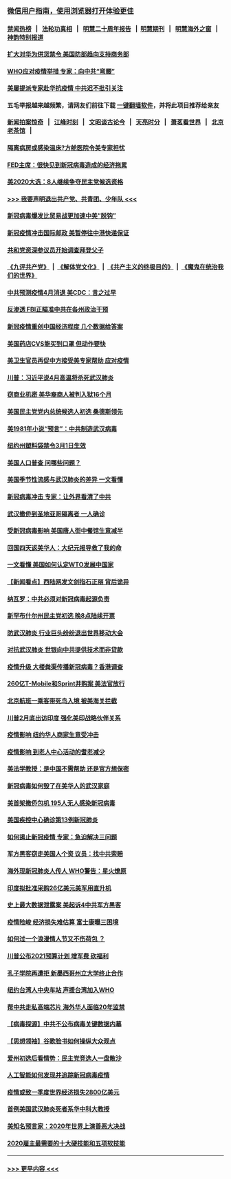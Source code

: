 ### [微信用户指南，使用浏览器打开体验更佳](https://github.com/gfw-breaker/banned-news1/blob/master/indexes/wechat-guide.md?t=0)
#### [禁闻热榜](热点新闻.md?t=0)  &nbsp;&nbsp;|&nbsp;&nbsp; [法轮功真相](https://github.com/gfw-breaker/truth/blob/master/README.md?t=0) &nbsp;&nbsp;|&nbsp;&nbsp; [明慧二十周年报告](https://github.com/gfw-breaker/mh-reports/blob/master/README.md?t=0) &nbsp;&nbsp;|&nbsp;&nbsp;[明慧期刊](https://github.com/gfw-breaker/mh-qikan) &nbsp;&nbsp;|&nbsp;&nbsp; [明慧海外之窗](https://github.com/gfw-breaker/mh-news/blob/master/README.md?t=0) &nbsp;&nbsp;|&nbsp;&nbsp; [神韵特别报道](https://github.com/gfw-breaker/mh-news/blob/master/shenyun.md?t=0)
#### [扩大对华为供货禁令 美国防部趋向支持商务部](../pages/nsc412/n11864773.md?t=02131002) 
#### [WHO应对疫情举措 专家：向中共“弯腰”](../pages/nsc412/n11864727.md?t=02131002) 
#### [美屡提派专家赴华抗疫情 中共迟不批引关注](../pages/nsc412/n11864719.md?t=02131002) 
#### 五毛举报越来越频繁，请网友们前往下载 [一键翻墙软件](https://github.com/gfw-breaker/ssr-accounts)，并将此项目推荐给亲友
#### [新闻拍案惊奇](https://github.com/gfw-breaker/banned-news1/blob/master/pages/link4.md) &nbsp;&nbsp;|&nbsp;&nbsp; [江峰时刻](https://github.com/gfw-breaker/banned-news1/blob/master/pages/link4.md) &nbsp;&nbsp;|&nbsp;&nbsp; [文昭谈古论今](https://github.com/gfw-breaker/banned-news1/blob/master/pages/link4.md) &nbsp;&nbsp;|&nbsp;&nbsp; [天亮时分](https://github.com/gfw-breaker/banned-news1/blob/master/pages/link4.md) &nbsp;&nbsp;|&nbsp;&nbsp; [萧茗看世界](https://github.com/gfw-breaker/banned-news1/blob/master/pages/link4.md) &nbsp;&nbsp;|&nbsp;&nbsp; [北京老茶馆](https://github.com/gfw-breaker/banned-news1/blob/master/pages/link4.md) &nbsp;&nbsp;|&nbsp;&nbsp; 
#### [隔离病房或感染温床?方舱医院令美专家担忧](../pages/nsc412/n11864575.md?t=02131002) 
#### [FED主席：很快见到新冠病毒造成的经济拖累](../pages/nsc412/n11864507.md?t=02131002) 
#### [美2020大选：8人继续争夺民主党候选资格](../pages/nsc412/n11864327.md?t=02131002) 
#### [>>> 我要声明退出共产党、共青团、少年队 <<<](https://github.com/begood0513/goodnews/blob/master/quit/letter.md) 
#### [新冠病毒爆发比贸易战更加速中美“脱钩”](../pages/nsc412/n11864470.md?t=02131002) 
#### [新冠疫情冲击国际邮政 美暂停往中港快递保证](../pages/nsc412/n11864207.md?t=02131002) 
#### [共和党资深参议员开始调查拜登父子](../pages/nsc412/n11863984.md?t=02131002) 
#### [《九评共产党》](https://github.com/begood0513/9ping.md/blob/master/README.md) &nbsp;|&nbsp; [《解体党文化》](../../../../jtdwh.md/blob/master/README.md)  &nbsp;|&nbsp; [《共产主义的终极目的》](../../../../gczydzjmd.md/blob/master/README.md) &nbsp;|&nbsp; [《魔鬼在统治我们的世界》](../../../../mgztzwmdsj.md/blob/master/README.md) 
#### [中共预测疫情4月消退 美CDC：言之过早](../pages/nsc412/n11864310.md?t=02131002) 
#### [反渗透 FBI正瞄准中共在各州政治干预](../pages/nsc412/n11864300.md?t=02131002) 
#### [新冠疫情重创中国经济程度 几个数据给答案](../pages/nsc412/n11864203.md?t=02131002) 
#### [美国药店CVS能买到口罩 但动作要快](../pages/nsc412/n11862438.md?t=02131002) 
#### [美卫生官员再促中方接受美专家帮助 应对疫情](../pages/nsc412/n11864043.md?t=02131002) 
#### [川普：习近平说4月高温将杀死武汉肺炎](../pages/nsc412/n11860814.md?t=02131002) 
#### [窃商业机密 美华裔商人被判入狱16个月](../pages/nsc412/n11863911.md?t=02131002) 
#### [美国民主党党内总统候选人初选 桑德斯领先](../pages/nsc412/n11863475.md?t=02131002) 
#### [美1981年小说“预言”：中共制造武汉病毒](../pages/nsc412/n11863306.md?t=02131002) 
#### [纽约州塑料袋禁令3月1日生效](../pages/nsc412/n11862832.md?t=02131002) 
#### [美国人口普查  问哪些问题？](../pages/nsc412/n11862808.md?t=02131002) 
#### [美国季节性流感与武汉肺炎的差异 一文看懂](../pages/nsc412/n11862428.md?t=02131002) 
#### [新冠病毒冲击 专家：让外界看清了中共](../pages/nsc412/n11862280.md?t=02131002) 
#### [武汉撤侨到圣地亚哥隔离者 一人确诊](../pages/nsc412/n11862460.md?t=02131002) 
#### [受新冠病毒影响 美国唐人街中餐馆生意减半](../pages/nsc412/n11861940.md?t=02131002) 
#### [回国四天返美华人：大纪元报导救了我的命](../pages/nsc412/n11862181.md?t=02131002) 
#### [一文看懂 美国如何认定WTO发展中国家](../pages/nsc412/n11862051.md?t=02131002) 
#### [【新闻看点】西陆网发文剑指石正丽 背后诡异](../pages/nsc412/n11861792.md?t=02131002) 
#### [纳瓦罗：中共必须对新冠病毒起源负责](../pages/nsc412/n11861810.md?t=02131002) 
#### [新罕布什尔州民主党初选 晚8点陆续开票](../pages/nsc412/n11861872.md?t=02131002) 
#### [防武汉肺炎 行业巨头纷纷退出世界移动大会](../pages/nsc412/n11861795.md?t=02131002) 
#### [对抗武汉肺炎 世银向中共提供技术而非贷款](../pages/nsc412/n11861652.md?t=02131002) 
#### [疫情升级 大楼粪渠传播新冠病毒？香港调查](../pages/nsc412/n11861556.md?t=02131002) 
#### [260亿T-Mobile和Sprint并购案 美法官放行](../pages/nsc412/n11861511.md?t=02131002) 
#### [北京航班一乘客带死鸟入境 被美海关拦截](../pages/nsc412/n11861317.md?t=02131002) 
#### [川普2月底出访印度 强化美印战略伙伴关系](../pages/nsc412/n11860557.md?t=02131002) 
#### [疫情影响  纽约华人商家生意受冲击](../pages/nsc412/n11860284.md?t=02131002) 
#### [疫情影响  到老人中心活动的耆老减少](../pages/nsc412/n11860199.md?t=02131002) 
#### [美法学教授：是中国不需帮助 还是官方想保密](../pages/nsc412/n11859492.md?t=02131002) 
#### [新冠病毒如何毁了在美华人的武汉家庭](../pages/nsc412/n11859524.md?t=02131002) 
#### [美首架撤侨包机 195人无人感染新冠病毒](../pages/nsc412/n11859908.md?t=02131002) 
#### [美国疾控中心确诊第13例新冠肺炎](../pages/nsc412/n11859966.md?t=02131002) 
#### [如何遏止新冠疫情 专家：急迫解决三问题](../pages/nsc412/n11859685.md?t=02131002) 
#### [军方黑客窃走美国人个资 议员：找中共索赔](../pages/nsc412/n11859371.md?t=02131002) 
#### [海外现新冠肺炎人传人 WHO警告：星火燎原](../pages/nsc412/n11859252.md?t=02131002) 
#### [印度拟批准采购26亿美元美军用直升机](../pages/nsc412/n11859143.md?t=02131002) 
#### [史上最大数据泄露案 美起诉4中共军方黑客](../pages/nsc412/n11859115.md?t=02131002) 
#### [疫情险峻 经济损失难估算 富士康曝三困境](../pages/nsc412/n11859120.md?t=02131002) 
#### [如何过一个浪漫情人节又不伤荷包 ？](../pages/nsc412/n11858969.md?t=02131002) 
#### [川普公布2021预算计划 增军费 砍福利](../pages/nsc412/n11859012.md?t=02131002) 
#### [孔子学院再遭拒 新墨西哥州立大学终止合作](../pages/nsc412/n11858661.md?t=02131002) 
#### [纽约台湾人中央车站  声援台湾加入WHO](../pages/nsc412/n11857757.md?t=02131002) 
#### [帮中共走私高端芯片 海外华人面临20年监禁](../pages/nsc412/n11855016.md?t=02131002) 
#### [【病毒探源】中共不公布病毒关键数据内幕](../pages/nsc412/n11856584.md?t=02131002) 
#### [【思想领袖】谷歌脸书如何操纵大众观点](../pages/nsc412/n11680874.md?t=02131002) 
#### [爱州初选后看情势：民主党竞选人一盘散沙](../pages/nsc412/n11856557.md?t=02131002) 
#### [人工智能如何发现并追踪新冠病毒疫情](../pages/nsc412/n11856398.md?t=02131002) 
#### [疫情或致一季度世界经济损失2800亿美元](../pages/nsc412/n11855639.md?t=02131002) 
#### [首例美国武汉肺炎死者系华中科大教授](../pages/nsc412/n11855500.md?t=02131002) 
#### [美知名预言家：2020年世界上演善恶大决战](../pages/nsc412/n11855418.md?t=02131002) 
#### [2020雇主最需要的十大硬技能和五项软技能](../pages/nsc412/n11850953.md?t=02131002) 

----
#### [ >>> 更早内容 <<< ](../indexes/nsc412-earlier.md)
